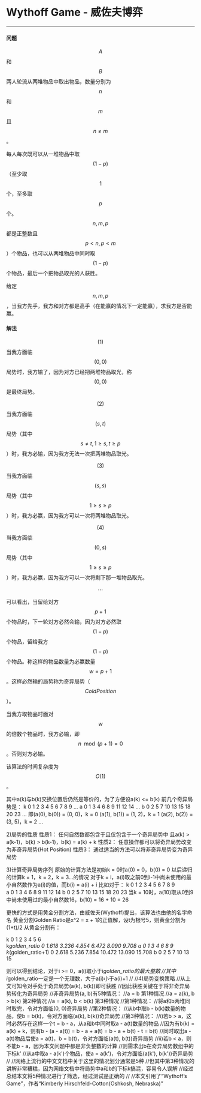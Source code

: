 <script type="text/javascript" src="https://cdnjs.cloudflare.com/ajax/libs/mathjax/2.7.1/MathJax.js?config=TeX-AMS-MML_HTMLorMML"/></script>
<script> gitbook.events.bind("page.change", function() { MathJax.Hub.Queue(["Typeset",MathJax.Hub]); } </script>

# Wythoff Game - 威佐夫博弈

--------

#### 问题

$$ A $$和$$ B $$两人轮流从两堆物品中取出物品，数量分别为$$ n $$和$$ m $$且$$ n \ne m $$。

每人每次既可以从一堆物品中取$$ (1 - p) $$（至少取$$ 1 $$个，至多取$$ p $$个。$$ n, m, p $$都是正整数且$$ p \lt n, p \lt m $$）个物品，也可以从两堆物品中同时取$$ (1 - p) $$个物品，最后一个把物品取光的人获胜。

给定$$ n, m, p $$，当我方先手，我方和对方都是高手（在能赢的情况下一定能赢），求我方是否能赢。

#### 解法

$$ (1) $$ 当我方面临$$ (0, 0) $$局势时，我方输了，因为对方已经把两堆物品取光，称$$ (0, 0) $$是最终局势。

$$ (2) $$ 当我方面临$$ (s, t) $$局势（其中$$ s \ne t, 1 \ge s, t \ge p $$）时，我方必输，因为我方无法一次把两堆物品取光。

$$ (3) $$ 当我方面临$$ (s, s) $$局势（其中$$ 1 \ge s \ge p $$）时，我方必赢，因为我方可以一次将两堆物品取光。

$$ (4) $$ 当我方面临$$ (0, s) $$局势（其中$$ 1 \ge s \ge p $$）时，我方必赢，因为我方可以一次将剩下那一堆物品取光。

$$
\cdots
$$

可以看出，当留给对方$$ p + 1 $$个物品时，下一轮对方必然会输，因为对方必然取$$ (1 - p) $$个物品，留给我方$$ (1 - p) $$个物品。称这样的物品数量为必赢数量$$ w = p + 1 $$。这样必然输的局势称为奇异局势（$$ Cold Position $$）。

当我方取物品时面对$$ w $$的倍数个物品时，我方必输，即$$ n \mod (p + 1) = 0 $$。否则对方必输。

该算法的时间复杂度为$$ O(1) $$。

其中a(k)与b(k)交换位置后仍然是等价的，为了方便设a(k) <= b(k)
前几个奇异局势是：
k  0  1  2  3  4  5  6  7  8  9  ...
a  0  1  3  4  6  8  9  11 12 14 ...
b  0  2  5  7  10 13 15 18 20 23 ...
即(a(0), b(0)) = (0, 0)，k = 0
(a(1), b(1)) = (1, 2)，k = 1
(a(2), b(2)) = (3, 5)，k = 2
...

2)局势的性质
性质1：
任何自然数都包含于且仅包含于一个奇异局势中
且a(k) > a(k-1)，b(k) > b(k-1)，b(k) = a(k) + k
性质2：
任意操作都可以将奇异局势改变为非奇异局势(Hot Position)
性质3：
通过适当的方法可以将非奇异局势变为奇异局势

3)计算奇异局势序列
原始的计算方法是初始k = 0时a(0) = 0，b(0) = 0
以后递归的计算k = 1，k = 2，k = 3...的情况
对于k = i，a(i)取之前0到i-1中尚未使用的最小自然数作为a(i)的值，而b(i) = a(i) + i
比如对于：
k  0  1  2  3  4  5  6  7  8  9  
a  0  1  3  4  6  8  9  11 12 14 
b  0  2  5  7  10 13 15 18 20 23 
当k = 10时，a(10)取从0到9中尚未使用过的最小自然数16，b(10) = 16 + 10 = 26

更快的方式是用黄金分割方法，由威佐夫(Wythoff)提出，该算法也由他的名字命名
黄金分割Golden Ratio是x^2 = x + 1的正值解，设t为根号5，则黄金分割为(1+t)/2
从黄金分割有：

k						0  1	  2		 3	    4	   5	  6		
k*golden_ratio		0  1.618  3.236  4.854  6.472  8.090  9.708
a						0  1	  3	     4		6	   8	  9
k*(golden_ratio+1)	0  2.618  5.236  7.854  10.472 13.090 15.708
b						0  2	  5		 7		10	   13	  15

则可以得到结论，对于i >= 0，a(i)取小于i*golden_ratio的最大整数
//其中i*golden_ratio一定是一个无理数，大于a(i)小于a(i)+1
//
//4)局势变换策略
//从上文可知令对手处于奇异局势(a(k), b(k))即可获胜
//因此获胜关键在于将非奇异局势转化为奇异局势
//非奇异局势(a, b)有5种情况：
//a = b						第1种情况
//a = a(k), b > b(k)		第2种情况
//a = a(k), b < b(k)		第3种情况
//第1种情况：
//将a和b两堆同时取完，令对方面临(0, 0)奇异局势
//第2种情况：
//从b中取b - b(k)数量的物品，使b = b(k)，令对方面临(a(k), b(k))奇异局势
//第3种情况：
//i)若b > a，这时必然存在这样一个t = b - a，从a和b中同时取a - a(t)数量的物品
//因为有b(k) = a(k) + k，则有b - (a - a(t)) = b - a + a(t) = b - a + b(t) - t = b(t)
//同时取出a - a(t)物品后使a = a(t)，b = b(t)，令对方面临(a(t), b(t))奇异局势
//ii)若b < a，则不能b - a，因为本文问题中都是非负整数的计算
//则需求出b在奇异局势数组中的下标k'
//从a中取a - a(k')个物品，使a = a(k')，令对方面临(a(k'), b(k'))奇异局势
//
//网络上流行的中文文档中关于这里的情况划分通常是5种
//但其中第3种情况的讲解非常糟糕，因为网络文档中将局势中a和b的下标k搞混，容易令人误解
//经过总结本文将5种情况进行了筛选，经过测试是正确的
//
//本文引用了“Wythoff’s Game”，作者“Kimberly Hirschfeld-Cotton(Oshkosh, Nebraska)”

